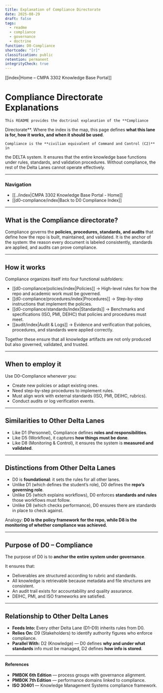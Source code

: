 ```yaml
---
title: Explanation of Compliance Directorate
date: 2025-08-29
draft: false
tags:
  - readme
  - compliance
  - governance
  - doctrine
function: D0-Compliance
shortcode: "[r]"
classification: public
retention: permanent
integrityCheck: true
---
```

[[index|Home – CMPA 3302 Knowledge Base Portal]] 
# Compliance Directorate Explanations

	This README provides the doctrinal explanation of the **Compliance
Directorate**. Where the index is the map, this page defines **what this
lane is for, how it works, and when it should be used**.

	Compliance is the **civilian equivalent of Command and Control (C2)** in
the DELTA system. It ensures that the entire knowledge base functions
under rules, standards, and validation procedures. Without compliance,
the rest of the Delta Lanes cannot operate effectively.

---
### Navigation

- [[../index|CMPA 3302 Knowledge Base Portal - Home]]  
- [[d0-compliance/index|Back to D0 Compliance Index]]  

---
## What is the Compliance directorate?

Compliance governs the **policies, procedures, standards, and audits**
that define how the repo is built, maintained, and validated. It is the
anchor of the system: the reason every document is labeled consistently,
standards are applied, and audits can prove compliance.

---
## How it works

Compliance organizes itself into four functional subfolders:  

- [[d0-compliance/policies/index|Policies]] → High-level rules for how the repo and
academic work must be governed.  
- [[d0-compliance/procedures/index|Procedures]] → Step-by-step instructions that
implement the policies.  
- [[d0-compliance/standards/index|Standards]] → Benchmarks and specifications (ISO,
PMI, DEIHC) that policies and procedures must meet.  
- [[audit/index|Audit & Logs]] → Evidence and verification that policies,
procedures, and standards were applied correctly.  

Together these ensure that all knowledge artifacts are not only produced
but also governed, validated, and trusted.

---
## When to employ it

Use D0–Compliance whenever you:  
- Create new policies or adapt existing ones.  
- Need step-by-step procedures to implement rules.  
- Must align work with external standards (ISO, PMI, DEIHC, rubrics).  
- Conduct audits or log verification events.  

---
## Similarities to Other Delta Lanes

- Like D1 (Personnel), Compliance defines **roles and responsibilities**.  
- Like D5 (Workflow), it captures **how things must be done**.  
- Like D8 (Monitoring & Control), it ensures the system is **measured and
validated**.  

---
## Distinctions from Other Delta Lanes

- D0 is **foundational**: it sets the rules for all other lanes.  
- Unlike D1 (which defines the student’s role), D0 defines the **repo’s
governing role**.  
- Unlike D5 (which explains workflows), D0 enforces **standards and
rules** those workflows must follow.  
- Unlike D8 (which checks performance), D0 ensures there are standards in
place to check against.  

Analogy: **D0 is the policy framework for the repo, while D8 is the
monitoring of whether compliance was achieved.**

---
## Purpose of D0 – Compliance

The purpose of D0 is to **anchor the entire system under governance**.  

It ensures that:  
- Deliverables are structured according to rubric and standards.  
- All knowledge is retrievable because metadata and file structures are
consistent.  
- An audit trail exists for accountability and quality assurance.  
- DEIHC, PMI, and ISO frameworks are satisfied.  

---
## Relationship to Other Delta Lanes

- **Feeds Into:** Every other Delta Lane (D1–D9) inherits rules from D0.  
- **Relies On:** D9 (Stakeholders) to identify authority figures who
enforce compliance.  
- **Parallel With:** D2 (Knowledge) — D0 defines **why and under what
standards** info must be managed, D2 defines **how info is stored**.  

---

#### **References**

- **PMBOK 6th Edition** — process groups with governance alignment.  
- **PMBOK 7th Edition** — performance domains linked to compliance.  
- **ISO 30401** — Knowledge Management Systems compliance framework.  

